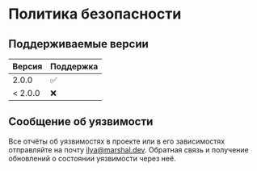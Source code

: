 # Политика безопасности

## Поддерживаемые версии

| Версия | Поддержка          |
| ------- | ------------------ |
| 2.0.0   | :white_check_mark: |
| < 2.0.0   | :x:                |

## Сообщение об уязвимости

Все отчёты об уязвимостях в проекте или в его зависимостях отправляйте на почту ilya@marshal.dev.
Обратная связь и получение обновлений о состоянии уязвимости через неё.
